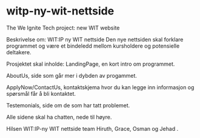 # witp-ny-wit-nettside
The We Ignite Tech project: new WIT website

Beskrivelse om: WIT:IP ny WIT nettside Den nye nettsiden skal forklare programmet og være et bindeledd mellom kursholdere og potensielle deltakere.

Prosjektet skal inholde: LandingPage, en kort intro om programmet.

AboutUs, side som går mer i dybden av progammet.

ApplyNow/ContactUs, kontaktskjema hvor du kan legge inn informasjon og spørsmål får å bli kontaktet.

Testemonials, side om de som har tatt problemet.

Alle sidene skal ha chatten, nede til høyre.

Hilsen WIT:IP-ny WIT nettside team Hiruth, Grace, Osman og Jehad .

